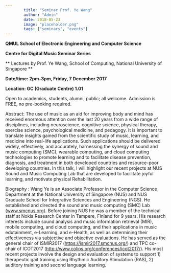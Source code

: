 ```yaml
---
        title: "Seminar Prof. Ye Wang"
        author: "Admin"
        date: 2018-05-23
        image: "placeholder.png"
        tags: ["seminars", "events"]
---
```



**QMUL School of Electronic Engineering and Computer Science**

**Centre for Digital Music Seminar Series**

** Lectures by Prof. Ye Wang, School of Computing, National University of Singapore
**

**Date/time: 2pm-3pm, Friday, 7 December 2017**

**Location: GC (Graduate Centre) 1.01**

Open to academics, students, alumni, public; all welcome. 
Admission is FREE, no pre-booking required.


Abstract: 
The use of music as an aid for improving body and mind has received enormous 
attention over the last 20 years from a wide range of disciplines, including neuroscience, 
cognitive science, physical therapy, exercise science, psychological medicine, and pedagogy. 
It is important to translate insights gained from the scientific study of music, learning, 
and medicine into real-life applications. Such applications should be delivered widely, effectively, 
and accurately, harnessing the synergy of sound and music computing (SMC), wearable computing, and 
cloud computing technologies to promote learning and to facilitate disease prevention, diagnosis, 
and treatment in both developed countries and resource-poor developing countries. In this talk, 
I will highlight our recent projects at NUS Sound and Music Computing Lab that are developed to 
facilitate joyful learning, and motivate physical Rehabilitation.

Biography : 
Wang Ye is an Associate Professor in the Computer Science Department at the National University of Singapore (NUS) 
and NUS Graduate School for Integrative Sciences and Engineering (NGS). He established and directed 
the sound and music computing (SMC) Lab (www.smcnus.org). Before joining NUS he was a member of the 
technical staff at Nokia Research Center in Tampere, Finland for 9 years. His research interests include 
sound analysis and music information retrieval (MIR), mobile computing, and cloud computing, and their 
applications in music edutainment, e-Learning, and e-Health, as well as determining their effectiveness 
via subjective and objective evaluations. He has served as the general chair of ISMIR2017 
(https://ismir2017.smcnus.org/) and TPC co-chair of ICOT2017 (http://www.colips.org/conferences/icot2017/). 
His most recent projects involve the design and evaluation of systems to support 1) therapeutic gait training 
using Rhythmic Auditory Stimulation (RAS), 2) auditory training and second language learning.
